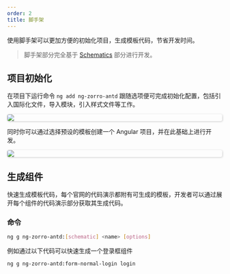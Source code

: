 ```yaml
---
order: 2
title: 脚手架
---
```

使用脚手架可以更加方便的初始化项目，生成模板代码，节省开发时间。
> 脚手架部分完全基于 [Schematics](https://blog.angular.io/schematics-an-introduction-dc1dfbc2a2b2) 部分进行开发。

## 项目初始化

在项目下运行命令 `ng add ng-zorro-antd` 跟随选项便可完成初始化配置，包括引入国际化文件，导入模块，引入样式文件等工作。

<img style="display: block; border-radius: 4px; box-shadow: 1px 1px 4px 0px rgba(0, 0, 0, 0.2);" src="https://img.alicdn.com/tfs/TB19fFHdkxz61VjSZFtXXaDSVXa-680-243.svg">

同时你可以通过选择预设的模板创建一个 Angular 项目，并在此基础上进行开发。

<img style="display: block; border-radius: 4px; box-shadow: 1px 1px 4px 0px rgba(0, 0, 0, 0.2); max-width: 680px;" src="https://img.alicdn.com/tfs/TB1IC0TeEWF3KVjSZPhXXXclXXa-2000-1078.png">

## 生成组件

快速生成模板代码，每个官网的代码演示都附有可生成的模板，开发者可以通过展开每个组件的代码演示部分获取其生成代码。

### 命令

```bash
ng g ng-zorro-antd:[schematic] <name> [options]
```

例如通过以下代码可以快速生成一个登录框组件

```bash
ng g ng-zorro-antd:form-normal-login login
```

